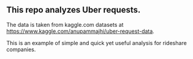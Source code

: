 ## This repo analyzes Uber requests. 
The data is taken from kaggle.com datasets at https://www.kaggle.com/anupammajhi/uber-request-data.

This is an example of simple and quick yet useful analysis for rideshare companies.